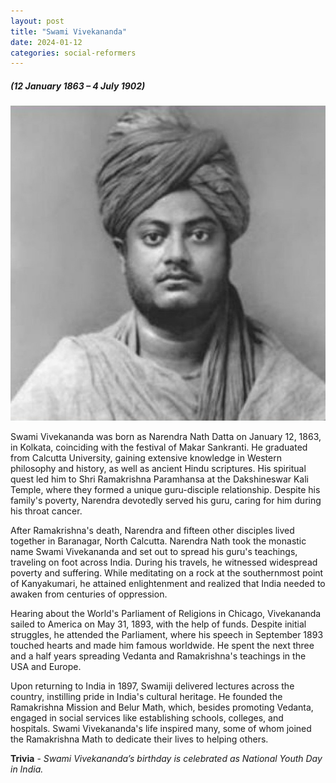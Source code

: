 ```yaml
---
layout: post
title: "Swami Vivekananda"
date: 2024-01-12
categories: social-reformers
---
```

##### (12 January 1863 – 4 July 1902)

<img src="/images/Swami-Vivekananda.jpeg" alt="Swami Vivekananda Image" class="circular-img" />

Swami Vivekananda was born as Narendra Nath Datta on January 12, 1863, in Kolkata, coinciding with the festival of Makar Sankranti. He graduated from Calcutta University, gaining extensive knowledge in Western philosophy and history, as well as ancient Hindu scriptures. His spiritual quest led him to Shri Ramakrishna Paramhansa at the Dakshineswar Kali Temple, where they formed a unique guru-disciple relationship. Despite his family's poverty, Narendra devotedly served his guru, caring for him during his throat cancer.

After Ramakrishna's death, Narendra and fifteen other disciples lived together in Baranagar, North Calcutta. Narendra Nath took the monastic name Swami Vivekananda and set out to spread his guru's teachings, traveling on foot across India. During his travels, he witnessed widespread poverty and suffering. While meditating on a rock at the southernmost point of Kanyakumari, he attained enlightenment and realized that India needed to awaken from centuries of oppression.

Hearing about the World's Parliament of Religions in Chicago, Vivekananda sailed to America on May 31, 1893, with the help of funds. Despite initial struggles, he attended the Parliament, where his speech in September 1893 touched hearts and made him famous worldwide. He spent the next three and a half years spreading Vedanta and Ramakrishna's teachings in the USA and Europe.

Upon returning to India in 1897, Swamiji delivered lectures across the country, instilling pride in India's cultural heritage. He founded the Ramakrishna Mission and Belur Math, which, besides promoting Vedanta, engaged in social services like establishing schools, colleges, and hospitals. Swami Vivekananda's life inspired many, some of whom joined the Ramakrishna Math to dedicate their lives to helping others.

__Trivia__ - *Swami Vivekananda’s birthday is celebrated as National Youth Day in India.*